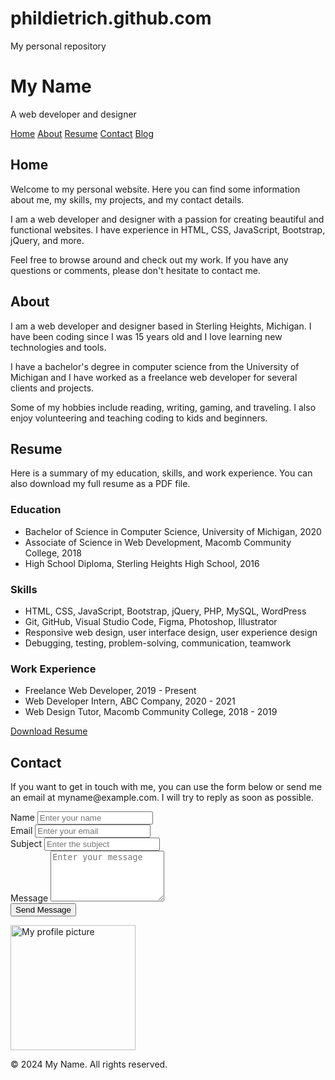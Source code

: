 # phildietrich.github.com
My personal repository

<!DOCTYPE html>
<html lang="en">
<head>
<title>My Personal Website</title>
<meta charset="UTF-8">
<meta name="viewport" content="width=device-width, initial-scale=1">
<!-- Bootstrap CDN -->
<link rel="stylesheet" href="https://stackpath.bootstrapcdn.com/bootstrap/4.5.2/css/bootstrap.min.css">
<!-- Custom CSS -->
<link rel="stylesheet" href="style.css">
</head>
<body>
<!-- Header -->
<div class="header">
<h1>My Name</h1>
<p>A web developer and designer</p>
</div>
<!-- Navigation bar -->
<div class="navbar">
<a href="#home">Home</a>
<a href="#about">About</a>
<a href="#resume">Resume</a>
<a href="#contact">Contact</a>
<a href="#" class="right">Blog</a>
</div>
<!-- Main content -->
<div class="main">
<!-- Home section -->
<div id="home" class="section">
<h2>Home</h2>
<p>Welcome to my personal website. Here you can find some information about me, my skills, my projects, and my contact details.</p>
<p>I am a web developer and designer with a passion for creating beautiful and functional websites. I have experience in HTML, CSS, JavaScript, Bootstrap, jQuery, and more.</p>
<p>Feel free to browse around and check out my work. If you have any questions or comments, please don't hesitate to contact me.</p>
</div>
<!-- About section -->
<div id="about" class="section">
<h2>About</h2>
<p>I am a web developer and designer based in Sterling Heights, Michigan. I have been coding since I was 15 years old and I love learning new technologies and tools.</p>
<p>I have a bachelor's degree in computer science from the University of Michigan and I have worked as a freelance web developer for several clients and projects.</p>
<p>Some of my hobbies include reading, writing, gaming, and traveling. I also enjoy volunteering and teaching coding to kids and beginners.</p>
</div>
<!-- Resume section -->
<div id="resume" class="section">
<h2>Resume</h2>
<p>Here is a summary of my education, skills, and work experience. You can also download my full resume as a PDF file.</p>
<!-- Education -->
<div class="resume-section">
<h3>Education</h3>
<ul>
<li>Bachelor of Science in Computer Science, University of Michigan, 2020</li>
<li>Associate of Science in Web Development, Macomb Community College, 2018</li>
<li>High School Diploma, Sterling Heights High School, 2016</li>
</ul>
</div>
<!-- Skills -->
<div class="resume-section">
<h3>Skills</h3>
<ul>
<li>HTML, CSS, JavaScript, Bootstrap, jQuery, PHP, MySQL, WordPress</li>
<li>Git, GitHub, Visual Studio Code, Figma, Photoshop, Illustrator</li>
<li>Responsive web design, user interface design, user experience design</li>
<li>Debugging, testing, problem-solving, communication, teamwork</li>
</ul>
</div>
<!-- Work experience -->
<div class="resume-section">
<h3>Work Experience</h3>
<ul>
<li>Freelance Web Developer, 2019 - Present</li>
<li>Web Developer Intern, ABC Company, 2020 - 2021</li>
<li>Web Design Tutor, Macomb Community College, 2018 - 2019</li>
</ul>
</div>
<!-- Download resume button -->
<div class="resume-section">
<a href="#" class="btn btn-primary">Download Resume</a>
</div>
</div>
<!-- Contact section -->
<div id="contact" class="section">
<h2>Contact</h2>
<p>If you want to get in touch with me, you can use the form below or send me an email at myname@example.com. I will try to reply as soon as possible.</p>
<!-- Contact form -->
<form id="contact-form" action="#" method="post">
<div class="form-group">
<label for="name">Name</label>
<input type="text" id="name" name="name" class="form-control" placeholder="Enter your name" required>
</div>
<div class="form-group">
<label for="email">Email</label>
<input type="email" id="email" name="email" class="form-control" placeholder="Enter your email" required>
</div>
<div class="form-group">
<label for="subject">Subject</label>
<input type="text" id="subject" name="subject" class="form-control" placeholder="Enter the subject" required>
</div>
<div class="form-group">
<label for="message">Message</label>
<textarea id="message" name="message" class="form-control" placeholder="Enter your message" rows="5" required></textarea>
</div>
<div class="form-group">
<button type="submit" id="submit" name="submit" class="btn btn-success">Send Message</button>
</div>
</form>
</div>
</div>
<!-- Side content -->
<div class="side">
<!-- Profile picture -->
<div class="profile">
<img src="profile.jpg" alt="My profile picture" width="200" height="200">
</div>
<!-- Social media links -->
<div class="social">
<a href="#"><i class="fab fa-facebook-f"></i></a>
<a href="#"><i class="fab fa-twitter"></i></a>
<a href="#"><i class="fab fa-linkedin-in"></i></a>
<a href="#"><i class="fab fa-github"></i></a>
</div>
</div>
<!-- Footer -->
<div class="footer">
<p>© 2024 My Name. All rights reserved.</p>
</div>
<!-- Font Awesome CDN -->
<script src="https://kit.fontawesome.com/a076d05399.js"></script>
<!-- Bootstrap CDN -->
<script src="https://code.jquery.com/jquery-3.5.1.slim.min.js"></script>
<script src="https://stackpath.bootstrapcdn.com/bootstrap/4.5.2/js/bootstrap.min.js"></script>
<!-- Custom JavaScript -->
<script src="script.js"></script>
</body>
</html>

